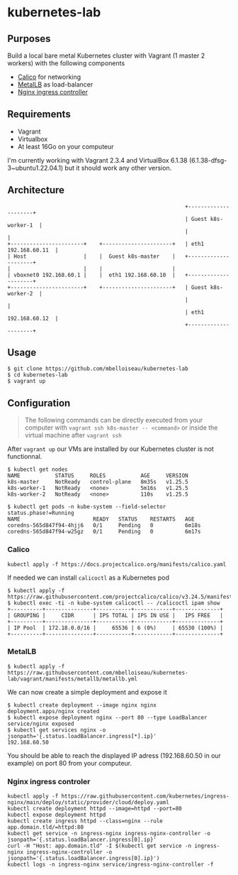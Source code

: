 # kubernetes-lab

## Purposes

Build a local bare metal Kubernetes cluster with Vagrant (1 master 2 workers) with the following components
* [Calico](https://projectcalico.docs.tigera.io/getting-started/kubernetes/) for networking
* [MetalLB](https://metallb.universe.tf/) as load-balancer
* [Nginx ingress controller](https://docs.nginx.com/nginx-ingress-controller/)
  
## Requirements

* Vagrant
* Virtualbox
* At least 16Go on your computeur

I'm currently working with Vagrant 2.3.4 and VirtualBox 6.1.38 (6.1.38-dfsg-3~ubuntu1.22.04.1) but it should work any other version.

## Architecture

```                                                                                                                                                                                            
                                                        +---------------------+               
                                                        | Guest k8s-worker-1  |               
                                                        |                     |               
+-----------------------+    +----------------------+   | eth1 192.168.60.11  |               
| Host                  |    |  Guest k8s-master    |   +---------------------+               
|                       |    |                      |                                         
| vboxnet0 192.168.60.1 |    |  eth1 192.168.60.10  |   +---------------------+               
+-----------------------+    +----------------------+   | Guest k8s-worker-2  |               
                                                        |                     |               
                                                        | eth1 192.168.60.12  |               
                                                        +---------------------+          
```

## Usage

```
$ git clone https://github.com/mbelloiseau/kubernetes-lab
$ cd kubernetes-lab
$ vagrant up
```

## Configuration

> The following commands can be directly executed from your computer with `vagrant ssh k8s-master -- <command>` or inside the virtual machine after `vagrant ssh`

After `vagrant up` our VMs are installed by our Kubernetes cluster is not functionnal.

```
$ kubectl get nodes
NAME           STATUS     ROLES           AGE     VERSION
k8s-master     NotReady   control-plane   8m35s   v1.25.5
k8s-worker-1   NotReady   <none>          5m16s   v1.25.5
k8s-worker-2   NotReady   <none>          110s    v1.25.5

$ kubectl get pods -n kube-system --field-selector status.phase!=Running
NAME                       READY   STATUS    RESTARTS   AGE
coredns-565d847f94-4hjj6   0/1     Pending   0          6m18s
coredns-565d847f94-w25gz   0/1     Pending   0          6m17s
```

### Calico

```
kubectl apply -f https://docs.projectcalico.org/manifests/calico.yaml
```

If needed we can install `calicoctl` as a Kubernetes pod

```
$ kubectl apply -f https://raw.githubusercontent.com/projectcalico/calico/v3.24.5/manifests/calicoctl.yaml
$ kubectl exec -ti -n kube-system calicoctl -- /calicoctl ipam show
+----------+---------------+-----------+------------+--------------+
| GROUPING |     CIDR      | IPS TOTAL | IPS IN USE |   IPS FREE   |
+----------+---------------+-----------+------------+--------------+
| IP Pool  | 172.18.0.0/16 |     65536 | 6 (0%)     | 65530 (100%) |
+----------+---------------+-----------+------------+--------------+
```

### MetalLB



```
$ kubectl apply -f https://raw.githubusercontent.com/mbelloiseau/kubernetes-lab/vagrant/manifests/metallb/metallb.yml
```

We can now create a simple deployment and expose it

```
$ kubectl create deployment --image nginx nginx
deployment.apps/nginx created
$ kubectl expose deployment nginx --port 80 --type LoadBalancer
service/nginx exposed
$ kubectl get services nginx -o jsonpath='{.status.loadBalancer.ingress[*].ip}'
192.168.60.50
```

You should be able to reach the displayed IP adress (192.168.60.50 in our example) on port 80 from your computeur.

### Nginx ingress controler

```
kubectl apply -f https://raw.githubusercontent.com/kubernetes/ingress-nginx/main/deploy/static/provider/cloud/deploy.yaml
kubectl create deployment httpd --image=httpd --port=80
kubectl expose deployment httpd
kubectl create ingress httpd --class=nginx --rule app.domain.tld/=httpd:80
kubectl get service -n ingress-nginx ingress-nginx-controller -o jsonpath='{.status.loadBalancer.ingress[0].ip}'
curl -H "Host: app.domain.tld" -I $(kubectl get service -n ingress-nginx ingress-nginx-controller -o jsonpath='{.status.loadBalancer.ingress[0].ip}')
kubectl logs -n ingress-nginx service/ingress-nginx-controller -f
```